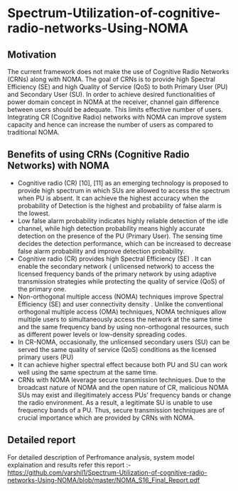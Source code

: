 # Spectrum-Utilization-of-cognitive-radio-networks-Using-NOMA

## Motivation
The current framework does not make the use of Cognitive Radio Networks (CRNs) along
with NOMA. The goal of CRNs is to provide high Spectral Efficiency (SE) and high Quality
of Service (QoS) to both Primary User (PU) and Secondary User (SU).
In order to achieve desired functionalities of power domain concept in NOMA at the receiver,
channel gain difference between users should be adequate. This limits effective number of
users.
Integrating CR (Cognitive Radio) networks with NOMA can improve system capacity and
hence can increase the number of users as compared to traditional NOMA.

## Benefits of using CRNs (Cognitive Radio Networks) with NOMA
* Cognitive radio (CR) [10], [11] as an emerging technology is proposed to provide high
spectrum in which SUs are allowed to access the spectrum when PU is absent. It
can achieve the highest accuracy when the probability of Detection is the highest and
probability of false alarm is the lowest.
* Low false alarm probability indicates highly reliable detection of the idle channel, while
high detection probability means highly accurate detection on the presence of the PU
(Primary User). The sensing time decides the detection performance, which can be
increased to decrease false alarm probability and improve detection probability.
* Cognitive radio (CR) provides high Spectral Efficiency (SE) . It can enable the secondary
network ( unlicensed network) to access the licensed frequency bands of the primary
network by using adaptive transmission strategies while protecting the quality of service
(QoS) of the primary one.
* Non-orthogonal multiple access (NOMA) techniques improve Spectral Efficiency (SE)
and user connectivity density . Unlike the conventional orthogonal multiple access
(OMA) techniques, NOMA techniques allow multiple users to simultaneously access
the network at the same time and the same frequency band by using non-orthogonal
resources, such as different power levels or low-density spreading codes.
* In CR-NOMA, occasionally, the unlicensed secondary users (SU) can be served the same
quality of service (QoS) conditions as the licensed primary users (PU)
* It can achieve higher spectral effect because both PU and SU can work well using the
same spectrum at the same time.
* CRNs with NOMA leverage secure transmission techniques. Due to the broadcast
nature of NOMA and the open nature of CR, malicious NOMA SUs may exist and
illegitimately access PUs’ frequency bands or change the radio environment. As a result,
a legitimate SU is unable to use frequency bands of a PU. Thus, secure transmission
techniques are of crucial importance which are provided by CRNs with NOMA.

## Detailed report
For detailed description of Perfromance analysis, system model explaination and results refer this report :-
<https://github.com/varshil1/Spectrum-Utilization-of-cognitive-radio-networks-Using-NOMA/blob/master/NOMA_S16_Final_Report.pdf>
